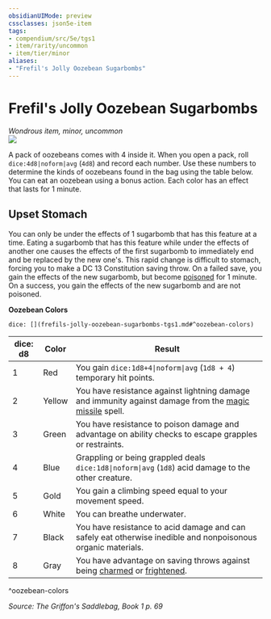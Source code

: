 ```yaml
---
obsidianUIMode: preview
cssclasses: json5e-item
tags:
- compendium/src/5e/tgs1
- item/rarity/uncommon
- item/tier/minor
aliases: 
- "Frefil's Jolly Oozebean Sugarbombs"
---
```

# Frefil's Jolly Oozebean Sugarbombs
*Wondrous item, minor, uncommon*  
![](https://raw.githubusercontent.com/TheGiddyLimit/homebrew/master/_img/TGS1/Frefils-Jolly-Oozebean-Sugarbombs.webp#right)  


A pack of oozebeans comes with 4 inside it. When you open a pack, roll `dice:4d8|noform|avg` (`4d8`) and record each number. Use these numbers to determine the kinds of oozebeans found in the bag using the table below. You can eat an oozebean using a bonus action. Each color has an effect that lasts for 1 minute.

## Upset Stomach

You can only be under the effects of 1 sugarbomb that has this feature at a time. Eating a sugarbomb that has this feature while under the effects of another one causes the effects of the first sugarbomb to immediately end and be replaced by the new one's. This rapid change is difficult to stomach, forcing you to make a DC 13 Constitution saving throw. On a failed save, you gain the effects of the new sugarbomb, but become [poisoned](/compendium/rules/conditions.md#Poisoned) for 1 minute. On a success, you gain the effects of the new sugarbomb and are not poisoned.

**Oozebean Colors**

`dice: [](frefils-jolly-oozebean-sugarbombs-tgs1.md#^oozebean-colors)`

| dice: d8 | Color | Result |
|----------|-------|--------|
| 1 | Red | You gain `dice:1d8+4\|noform\|avg` (`1d8 + 4`) temporary hit points. |
| 2 | Yellow | You have resistance against lightning damage and immunity against damage from the [magic missile](compendium/spells/magic-missile.md) spell. |
| 3 | Green | You have resistance to poison damage and advantage on ability checks to escape grapples or restraints. |
| 4 | Blue | Grappling or being grappled deals `dice:1d8\|noform\|avg` (`1d8`) acid damage to the other creature. |
| 5 | Gold | You gain a climbing speed equal to your movement speed. |
| 6 | White | You can breathe underwater. |
| 7 | Black | You have resistance to acid damage and can safely eat otherwise inedible and nonpoisonous organic materials. |
| 8 | Gray | You have advantage on saving throws against being [charmed](/compendium/rules/conditions.md#Charmed) or [frightened](/compendium/rules/conditions.md#Frightened). |
^oozebean-colors

*Source: The Griffon's Saddlebag, Book 1 p. 69*